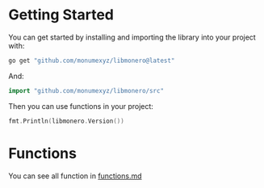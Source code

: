 # Getting Started

You can get started by installing and importing the library into your project with:
```bash
go get "github.com/monumexyz/libmonero@latest"
```
And:
```go
import "github.com/monumexyz/libmonero/src"
```

Then you can use functions in your project:
```go
fmt.Println(libmonero.Version())
```

# Functions

You can see all function in [functions.md](functions.md)
